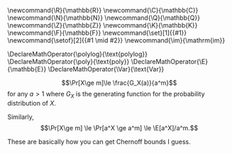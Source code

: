 \newcommand{\R}{\mathbb{R}}
\newcommand{\C}{\mathbb{C}}
\newcommand{\N}{\mathbb{N}}
\newcommand{\Q}{\mathbb{Q}}
\newcommand{\Z}{\mathbb{Z}}
\newcommand{\K}{\mathbb{K}}
\newcommand{\F}{\mathbb{F}}
\newcommand{\set}[1]{\{#1\}}
\newcommand{\setof}[2]{\{#1 \mid #2\}}
\newcommand{\im}{\mathrm{im}}

\DeclareMathOperator{\polylog}{\text{polylog}}
\DeclareMathOperator{\poly}{\text{poly}}
\DeclareMathOperator{\E}{\mathbb{E}}
\DeclareMathOperator{\Var}{\text{Var}}


$$\Pr[X\ge m]\le \frac{G_X(a)}{a^m}$$ 
for any $a>1$ where $G_X$ is the generating function for the
probability distribution of $X.$ 

Similarly, 
$$\Pr[X\ge m] \le \Pr[a^X \ge a^m] \le \E[a^X]/a^m.$$


These are basically how you can get Chernoff bounds I guess.

